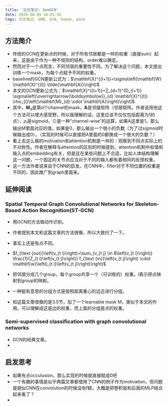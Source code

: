```yaml
---
title: '论文笔记: SemGCN'
date: 2020-08-05 16:01:52
tags: 论文笔记, GNN, GCN, human, pose
---
```




## 方法简介

* 传统的GCN在更新点的时候，对于所有邻居都是一样的权重（直接sum）起来，这是由于作为一种不规则的结构，order难以确定。
* 然而对于一个点而言，不同邻居的重要性不同。为了解决这个问题，本文提出训练一个mask，为每个点赋予不同的权重。
* baseline的GCN更新公式为：$\mathbf{X}^{(l+1)}=\sigma\left(\mathbf{W} \mathbf{X}^{(l)} \tilde{\mathbf{A}}\right)$
* 本文的GCN更新公式为：$\mathbf{X}^{(l+1)}=||_{d=1}^{D_{l+1}} \sigma\left(\overrightarrow{\boldsymbol{w}}_{d} \mathbf{X}^{(l)} \rho_{i}\left(\mathbf{M}_{d} \odot \mathbf{A}\right)\right)$
* 其中，$\mathbf{M}_d$是第$d$个channel的mask，$\mathbf{A}$是邻接矩阵（邻居矩阵。作者说用他这个方法可以增大感受野，所以我理解的话，这里应该不仅仅包括距离为1的点），$\rho_i$是sigmoid，$\odot$是一种“channel-wise”的运算，如果A这里是1，那么输出M里面对应的值，如果是0，那么输出一个很小的负数（为了过sigmoid时候输出成0）。（实现的时候可以直接把A里面的0都换成一个很大的负数？）
* 看上去这么做的motivation和attention机制是一样的：观察到不同点实际上的不对称性。作者在解释与attention的区别的时候提到，attention机制中权值和输入点的embedding有关，但是这在某些问题上不合适，比如人体结构理解这一问题，一个固定的关节点应当对于不同的输入都有着相同的反馈权重。
* 这一方法作者说来自于CNN的启发。在CNN中，filter对于不同位置的权重是不同的，因此推广到graph里面来。



## 延伸阅读

### Spatial Temporal Graph Convolutional Networks for Skeleton-Based Action Recognition(ST-GCN)

* 用GCN的方法做动作识别。

* 作者提到本文和这篇文章的方法很像，所以大致扫了一下。
* 事实上还是有点不同。
* $f_{\text {out}}\left(v_{t i}\right)=\sum_{v_{t j} \in B\left(v_{t i}\right)} \frac{1}{Z_{t i}\left(v_{t j}\right)} f_{\text {in}}\left(v_{t j}\right) \cdot \mathbf{w}\left(l_{t i}\left(v_{t j}\right)\right)$
* 把邻居分成几个group，每个group共享一个（可训练的）权重。$l$表示把点映射到group的映射。
* 一种挺有意思的分组方式是按照距离重心的远近进行分组。
* 和这篇文章很像的是3.5节，加了一个learnable mask M，类似于本文的作用。可以理解成这是边的权重，而上面的分组是点的权重。



### Semi-supervised classification with graph convolutional networks

* GCN的经典文章。
* 



## 启发思考

* 如果有点occulusion，那么实现的时候就直接赋成0吧
* 一个有趣的事情是似乎两篇文章都借用了CNN的例子作为motivation，但问题是貌似CNN在convolution的时候没有f额，大概是把卷积层和后面的MLP结合起来看了？
* 